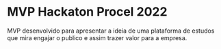 # MVP Hackaton Procel 2022

MVP desenvolvido para apresentar a ideia de uma plataforma de estudos que mira engajar o publico e assim trazer valor para a empresa.


